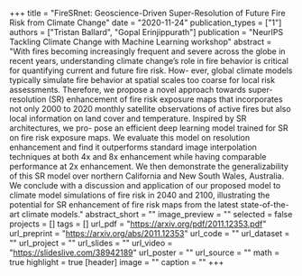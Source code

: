 +++
title = "FireSRnet: Geoscience-Driven Super-Resolution of Future Fire Risk from Climate Change"
date = "2020-11-24"
publication_types = ["1"]
authors = ["Tristan Ballard", "Gopal Erinjippurath"]
publication = "NeurIPS Tackling Climate Change with Machine Learning workshop"
abstract = "With fires becoming increasingly frequent and severe across the globe in recent years, understanding climate change’s role in fire behavior is critical for quantifying current and future fire risk. How- ever, global climate models typically simulate fire behavior at spatial scales too coarse for local risk assessments. Therefore, we propose a novel approach towards super-resolution (SR) enhancement of fire risk exposure maps that incorporates not only 2000 to 2020 monthly satellite observations of active fires but also local information on land cover and temperature. Inspired by SR architectures, we pro- pose an efficient deep learning model trained for SR on fire risk exposure maps. We evaluate this model on resolution enhancement and find it outperforms standard image interpolation techniques at both 4x and 8x enhancement while having comparable performance at 2x enhancement. We then demonstrate the generalizability of this SR model over northern California and New South Wales, Australia. We conclude with a discussion and application of our proposed model to climate model simulations of fire risk in 2040 and 2100, illustrating the potential for SR enhancement of fire risk maps from the latest state-of-the-art climate models."
abstract_short = ""
image_preview = ""
selected = false
projects = []
tags = []
url_pdf = "https://arxiv.org/pdf/2011.12353.pdf"
url_preprint = "https://arxiv.org/abs/2011.12353"
url_code = ""
url_dataset = ""
url_project = ""
url_slides = ""
url_video = "https://slideslive.com/38942189"
url_poster = ""
url_source = ""
math = true
highlight = true
[header]
image = ""
caption = ""
+++
